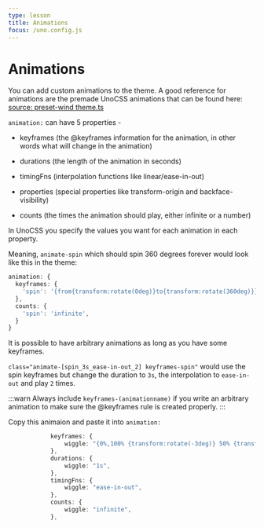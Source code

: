 ```yaml
---
type: lesson
title: Animations
focus: /uno.config.js
---
```


# Animations

You can add custom animations to the theme. A good reference for animations are the premade UnoCSS animations that can be found here: [source: preset-wind theme.ts](https://github.com/unocss/unocss/blob/main/packages-presets/preset-wind4/src/theme/animate.ts)

`animation:` can have 5 properties -

- keyframes (the @keyframes information for the animation, in other words what will change in the animation)

- durations (the length of the animation in seconds)

- timingFns (interpolation functions like linear/ease-in-out)

- properties (special properties like transform-origin and backface-visibility)

- counts (the times the animation should play, either infinite or a number)

In UnoCSS you specify the values you want for each animation in each property.

Meaning, `animate-spin` which should spin 360 degrees forever would look like this in the theme:

```ts
animation: {
  keyframes: {
    'spin': '{from{transform:rotate(0deg)}to{transform:rotate(360deg)}}',
  },
  counts: {
    'spin': 'infinite',
  }
}
```

It is possible to have arbitrary animations as long as you have some keyframes.

`class="animate-[spin_3s_ease-in-out_2] keyframes-spin"` would use the spin keyframes but change the duration to `3s`, the interpolation to `ease-in-out` and play `2` times.

:::warn
Always include `keyframes-(animationname)` if you write an arbitrary animation to make sure the @keyframes rule is created properly.
:::

Copy this animaion and paste it into `animation:`

```ts
			keyframes: {
				wiggle: "{0%,100% {transform:rotate(-3deg)} 50% {transform:rotate(30deg)}}",
			},
			durations: {
				wiggle: "1s",
			},
			timingFns: {
				wiggle: "ease-in-out",
			},
			counts: {
				wiggle: "infinite",
			},
```
